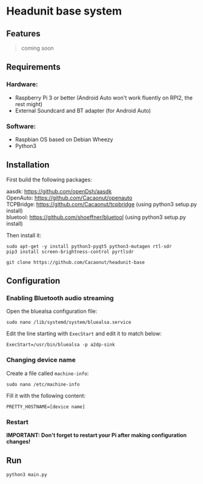 # Headunit base system
## Features
> coming soon
## Requirements
### Hardware:
* Raspberry Pi 3 or better (Android Auto won't work fluently on RPI2, the rest might)
* External Soundcard and BT adapter (for Android Auto)
### Software:
* Raspbian OS based on Debian Wheezy
* Python3
## Installation
First build the following packages:  

aasdk: https://github.com/openDsh/aasdk  
OpenAuto: https://github.com/Cacaonut/openauto  
TCPBridge: https://github.com/Cacaonut/tcpbridge (using python3 setup.py install)  
bluetool: https://github.com/shoeffner/bluetool (using python3 setup.py install)

Then install it:
```
sudo apt-get -y install python3-pyqt5 python3-mutagen rtl-sdr
pip3 install screen-brightness-control pyrtlsdr

git clone https://github.com/Cacaonut/headunit-base
```
## Configuration
### Enabling Bluetooth audio streaming
Open the bluealsa configuration file:
```
sudo nano /lib/systemd/system/bluealsa.service
```
Edit the line starting with `ExecStart` and edit it to match below:
```
ExecStart=/usr/bin/bluealsa -p a2dp-sink
```
### Changing device name
Create a file called `machine-info`:
```
sudo nano /etc/machine-info
```
Fill it with the following content:
```
PRETTY_HOSTNAME=[device name]
```
### Restart
__IMPORTANT: Don't forget to restart your Pi after making configuration changes!__
## Run
```
python3 main.py
```
